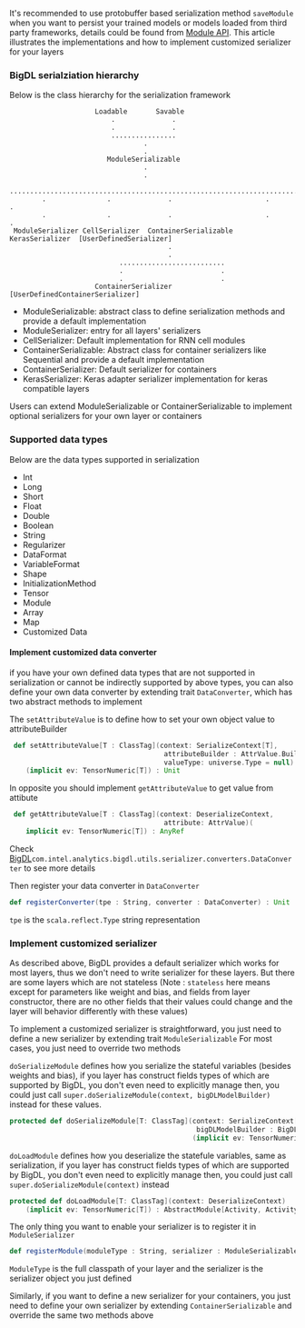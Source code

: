 It's recommended to use protobuffer based serialization method `saveModule` when you want to persist your trained
models or models loaded from third party frameworks, details could be found from [Module API](../../APIGuide/Module.md).
This article illustrates the implementations and how to implement customized serializer for your layers

### BigDL serialziation hierarchy
Below is the class hierarchy for the serialization framework

                         Loadable       Savable
                             .              .
                             .              .
                             ................
                                     .
                                     .
                            ModuleSerializable
                                     .
                                     .
            ........................................................................
            .               .              .                       .               . 
            .               .              .                       .               .
     ModuleSerializer CellSerializer  ContainerSerializable   KerasSerializer  [UserDefinedSerializer]
                                           .
                                           .
                               ..........................
                               .                        .
                               .                        .
                         ContainerSerializer  [UserDefinedContainerSerializer] 
                                        
                                  
                             
        
 
 * ModuleSerializable: abstract class to define serialization methods and provide a default implementation
 * ModuleSerializer: entry for all layers' serializers
 * CellSerializer: Default implementation for RNN cell modules
 * ContainerSerializable: Abstract class for container serializers like Sequential and provide a default implementation
 * ContainerSerializer: Default serializer for containers
 * KerasSerializer: Keras adapter serializer implementation for keras compatible layers
 
 Users can extend ModuleSerializable or ContainerSerializable to implement optional serializers for your own layer or containers
 
### Supported data types

Below are the data types supported in serialization

* Int
* Long
* Short
* Float
* Double
* Boolean
* String
* Regularizer
* DataFormat
* VariableFormat
* Shape
* InitializationMethod
* Tensor
* Module
* Array
* Map
* Customized Data

#### Implement customized data converter
if you have your own defined data types that are not supported in serialization
or cannot be indirectly supported by above types, you can also define your own data
converter by extending trait `DataConverter`, which has two abstract methods to implement

The `setAttributeValue` is to define how to set your own object value to attributeBuilder

```scala
 def setAttributeValue[T : ClassTag](context: SerializeContext[T],
                                      attributeBuilder : AttrValue.Builder, value: Any,
                                      valueType: universe.Type = null)
    (implicit ev: TensorNumeric[T]) : Unit

```

In opposite you should implement `getAttributeValue` to get value from attibute

```scala
 def getAttributeValue[T : ClassTag](context: DeserializeContext,
                                      attribute: AttrValue)(
    implicit ev: TensorNumeric[T]) : AnyRef
```
Check [BigDL](https://github.com/intel-analytics/BigDL)`com.intel.analytics.bigdl.utils.serializer.converters.DataConverter`
to see more details

Then register your data converter in `DataConverter`

```scala
def registerConverter(tpe : String, converter : DataConverter) : Unit 
```

`tpe` is the `scala.reflect.Type` string representation

### Implement customized serializer

As described above, BigDL provides a default serializer which works for most layers, thus we don't need to write serializer
for these layers. But there are some layers which are not stateless (Note : `stateless` here means except for parameters like weight and bias, and fields from layer constructor, there are no other fields that their values could change and the layer will behavior differently with these values)
 
 To implement a customized serializer is straightforward, you just need to define a new serializer by extending trait `ModuleSerializable` For most cases, you just need to override two methods
 
 `doSerializeModule` defines how you serialize the stateful variables (besides weights and bias), if you layer has construct fields types of which are supported 
 by BigDL, you don't even need to explicitly manage then, you could just call `super.doSerializeModule(context, bigDLModelBuilder)` instead for these values.
 
 ```scala
 protected def doSerializeModule[T: ClassTag](context: SerializeContext[T],
                                               bigDLModelBuilder : BigDLModule.Builder)
                                              (implicit ev: TensorNumeric[T]) : Unit
```

`doLoadModule` defines how you deserialize the statefule variables, same as serialization, if you layer has construct fields types of which are supported 
by BigDL, you don't even need to explicitly manage then, you could just call `super.doSerializeModule(context)` instead 

```scala
protected def doLoadModule[T: ClassTag](context: DeserializeContext)
    (implicit ev: TensorNumeric[T]) : AbstractModule[Activity, Activity, T]
```

The only thing you want to enable your serializer is to register it in `ModuleSerializer`

```scala
def registerModule(moduleType : String, serializer : ModuleSerializable) : Unit 
```

`ModuleType` is the full classpath of your layer and the serializer is the serializer object you just defined

Similarly,  if you want to define a new serializer for your containers, you just need to define your own serializer by 
extending `ContainerSerializable` and override the same two methods above